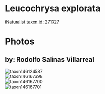 
Leucochrysa explorata
=====================
  
[iNaturalist taxon id: 271327](https://www.inaturalist.org/taxa/271327)
# Photos

## by: Rodolfo Salinas Villarreal
  
![taxon146124587](https://inaturalist-open-data.s3.amazonaws.com/photos/156554977/medium.jpg)  
![taxon146167698](https://inaturalist-open-data.s3.amazonaws.com/photos/156602255/medium.jpg)  
![taxon146167700](https://inaturalist-open-data.s3.amazonaws.com/photos/156602259/medium.jpg)  
![taxon146167701](https://inaturalist-open-data.s3.amazonaws.com/photos/156602262/medium.jpg)